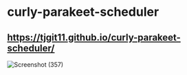 # curly-parakeet-scheduler
## https://tjgit11.github.io/curly-parakeet-scheduler/


![Screenshot (357)](https://user-images.githubusercontent.com/74613952/231940925-a9d4cf6f-6856-4347-9d88-37856c2ca85a.png)


